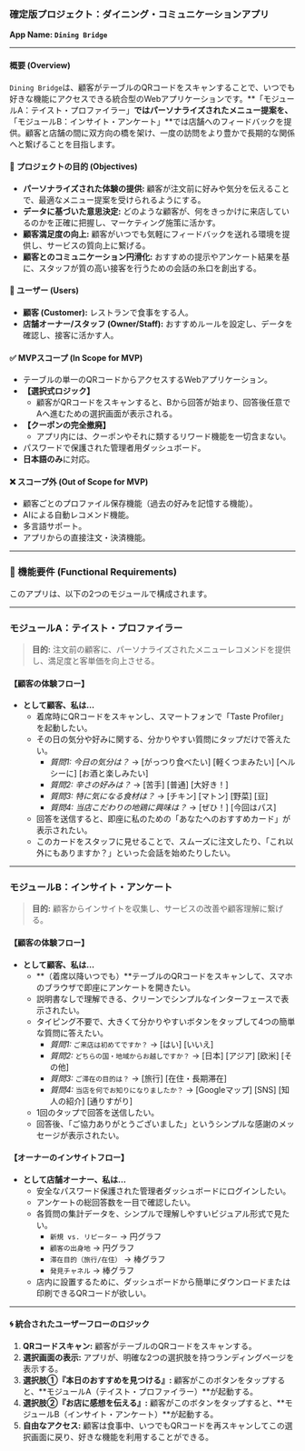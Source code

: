 ### **確定版プロジェクト：ダイニング・コミュニケーションアプリ**
**App Name: `Dining Bridge`**

---

#### **概要 (Overview)**
`Dining Bridge`は、顧客がテーブルのQRコードをスキャンすることで、いつでも好きな機能にアクセスできる統合型のWebアプリケーションです。**「モジュールA：テイスト・プロファイラー」**ではパーソナライズされたメニュー提案を、**「モジュールB：インサイト・アンケート」**では店舗へのフィードバックを提供。顧客と店舗の間に双方向の橋を架け、一度の訪問をより豊かで長期的な関係へと繋げることを目指します。

#### **🎯 プロジェクトの目的 (Objectives)**
* **パーソナライズされた体験の提供:** 顧客が注文前に好みや気分を伝えることで、最適なメニュー提案を受けられるようにする。
* **データに基づいた意思決定:** どのような顧客が、何をきっかけに来店しているのかを正確に把握し、マーケティング施策に活かす。
* **顧客満足度の向上:** 顧客がいつでも気軽にフィードバックを送れる環境を提供し、サービスの質向上に繋げる。
* **顧客とのコミュニケーション円滑化:** おすすめの提示やアンケート結果を基に、スタッフが質の高い接客を行うための会話の糸口を創出する。

#### **👤 ユーザー (Users)**
* **顧客 (Customer):** レストランで食事をする人。
* **店舗オーナー/スタッフ (Owner/Staff):** おすすめルールを設定し、データを確認し、接客に活かす人。

#### **✅ MVPスコープ (In Scope for MVP)**
* テーブルの単一のQRコードからアクセスするWebアプリケーション。
* **【選択式ロジック】**
    * 顧客がQRコードをスキャンすると、Bから回答が始まり、回答後任意でAへ進むための選択画面が表示される。
* **【クーポンの完全撤廃】**
    * アプリ内には、クーポンやそれに類するリワード機能を一切含まない。
* パスワードで保護された管理者用ダッシュボード。
* **日本語のみ**に対応。

#### **❌ スコープ外 (Out of Scope for MVP)**
* 顧客ごとのプロファイル保存機能（過去の好みを記憶する機能）。
* AIによる自動レコメンド機能。
* 多言語サポート。
* アプリからの直接注文・決済機能。

---

### **🔩 機能要件 (Functional Requirements)**

このアプリは、以下の2つのモジュールで構成されます。

---

### **モジュールA：テイスト・プロファイラー**
> **目的:** 注文前の顧客に、パーソナライズされたメニューレコメンドを提供し、満足度と客単価を向上させる。

#### **【顧客の体験フロー】**
* **として顧客、私は…**
    * 着席時にQRコードをスキャンし、スマートフォンで「Taste Profiler」を起動したい。
    * その日の気分や好みに関する、分かりやすい質問にタップだけで答えたい。
        * *質問1: 今日の気分は？* -> [がっつり食べたい] [軽くつまみたい] [ヘルシーに] [お酒と楽しみたい]
        * *質問2: 辛さの好みは？* -> [苦手] [普通] [大好き！]
        * *質問3: 特に気になる食材は？* -> [チキン] [マトン] [野菜] [豆]
        * *質問4: 当店こだわりの地鶏に興味は？* -> [ぜひ！] [今回はパス]
    * 回答を送信すると、即座に私のための「あなたへのおすすめカード」が表示されたい。
    * このカードをスタッフに見せることで、スムーズに注文したり、「これ以外にもありますか？」といった会話を始めたりしたい。

---

### **モジュールB：インサイト・アンケート**
> **目的:** 顧客からインサイトを収集し、サービスの改善や顧客理解に繋げる。

#### **【顧客の体験フロー】**
* **として顧客、私は…**
    * **（着席以降いつでも）**テーブルのQRコードをスキャンして、スマホのブラウザで即座にアンケートを開きたい。
    * 説明書なしで理解できる、クリーンでシンプルなインターフェースで表示されたい。
    * タイピング不要で、大きくて分かりやすいボタンをタップして4つの簡単な質問に答えたい。
        * *質問1:* `ご来店は初めてですか？` -> [はい] [いいえ]
        * *質問2:* `どちらの国・地域からお越しですか？` -> [日本] [アジア] [欧米] [その他]
        * *質問3:* `ご滞在の目的は？` -> [旅行] [在住・長期滞在]
        * *質問4:* `当店を何でお知りになりましたか？` -> [Googleマップ] [SNS] [知人の紹介] [通りすがり]
    * 1回のタップで回答を送信したい。
    * 回答後、「ご協力ありがとうございました」というシンプルな感謝のメッセージが表示されたい。

#### **【オーナーのインサイトフロー】**
* **として店舗オーナー、私は…**
    * 安全なパスワード保護された管理者ダッシュボードにログインしたい。
    * アンケートの総回答数を一目で確認したい。
    * 各質問の集計データを、シンプルで理解しやすいビジュアル形式で見たい。
        * `新規 vs. リピーター` -> 円グラフ
        * `顧客の出身地` -> 円グラフ
        * `滞在目的（旅行/在住）` -> 棒グラフ
        * `発見チャネル` -> 棒グラフ
    * 店内に設置するために、ダッシュボードから簡単にダウンロードまたは印刷できるQRコードが欲しい。

---

#### **🌀 統合されたユーザーフローのロジック**
1.  **QRコードスキャン:** 顧客がテーブルのQRコードをスキャンする。
2.  **選択画面の表示:** アプリが、明確な2つの選択肢を持つランディングページを表示する。
3.  **選択肢①『本日のおすすめを見つける』:** 顧客がこのボタンをタップすると、**モジュールA（テイスト・プロファイラー）**が起動する。
4.  **選択肢②『お店に感想を伝える』:** 顧客がこのボタンをタップすると、**モジュールB（インサイト・アンケート）**が起動する。
5.  **自由なアクセス:** 顧客は食事中、いつでもQRコードを再スキャンしてこの選択画面に戻り、好きな機能を利用することができる。